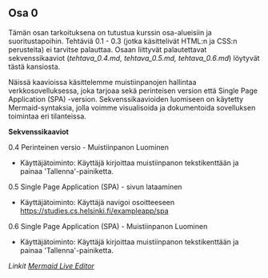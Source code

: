 ## Osa 0 

Tämän osan tarkoituksena on tutustua kurssin osa-alueisiin ja suoritustapoihin. Tehtäviä 0.1 - 0.3 (jotka käsittelivät HTML:n ja CSS:n perusteita) ei tarvitse palauttaa.
Osaan liittyvät palautettavat sekvenssikaaviot (_tehtava_0.4.md, tehtava_0.5.md, tehtava_0.6.md_) löytyvät tästä kansiosta. 

Näissä kaavioissa käsittelemme muistiinpanojen hallintaa verkkosovelluksessa, joka tarjoaa sekä perinteisen version että Single Page Application (SPA) -version. Sekvenssikaavioiden luomiseen on käytetty Mermaid-syntaksia, jolla voimme visualisoida ja dokumentoida sovelluksen toimintaa eri tilanteissa.

**Sekvenssikaaviot**

0.4 Perinteinen versio - Muistiinpanon Luominen

   - Käyttäjätoiminto: Käyttäjä kirjoittaa muistiinpanon tekstikenttään ja painaa 'Tallenna'-painiketta.

0.5 Single Page Application (SPA) - sivun lataaminen
   
   - Käyttäjätoiminto: Käyttäjä navigoi osoitteeseen https://studies.cs.helsinki.fi/exampleapp/spa

0.6 Single Page Application (SPA) - Muistiinpanon Luominen
   
   - Käyttäjätoiminto: Käyttäjä kirjoittaa muistiinpanon tekstikenttään ja painaa 'Tallenna'-painiketta.

_Linkit
[Mermaid Live Editor](https://mermaid.live/edit#pako:eNqVk8GK2zAQhl9l0GUvjpOmhYIPC4GWQkvbQPZQqMsytSexEnmsWpK3IeRt8gz7An6xjiNvCV122_ogLOnXP_98SAdVNCWpTDn6EYgLeqNx02KdM8hnsfW60BbZQ3DUAjr40J_23venbX96LPreNnejbkUGNT-WyHYXFUs0HZlBE1VDhcn19eiRXVaCnW63jfYeEXbEw2p_YtiiWGuWxasbNIaY8Sp6xfFT4wlavak8NGv4bRyjgdNkrZytg3Zea5Z4zdnT9KeKYg2Jy1LjHLQmKQGL94svE7vfM_f3xjxAiONYQZqIXWaw_Ly6gcp767Lp1PlQanJp4dKKjNO80-laT-kn1tYQWjtlurtlCX3rLEZLLLzuUNqIjg-s4mxyict59MHBfPYigY8XLYGPaKSjEA-X9ITr87xsf9KdHrlcQvOgTY0D0C4whFAOoIgNegyS6nlC797-D6BSPNOta_gJOn9jM0vg6wFyufXs5R7lKpNJ3ehcJfIj7hSX5rP5q8ns9eTlLFdwTCBNU_j2JL1_vXEtcUltf6_PkPwfEFfLRcaAXTBGmKlE1dTWqEt5nYfBPVe-onoMWNIag5EGcj6KFINvVnsuVObbQIlqm7CpVLZG42QW7NDZ-LSj5PgL4_tt5A)_
